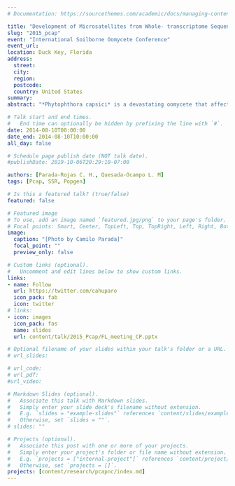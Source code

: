 ```yaml
---
# Documentation: https://sourcethemes.com/academic/docs/managing-content/

title: "Development of Microsatellites from Whole- transcriptome Sequences in Phytophthora capsici for Population Studies."
slug: "2015_pcap"
event: "International Soilborne Oomycete Conference"
event_url: 
location: Duck Key, Florida
address:
  street:
  city:
  region:
  postcode:
  country: United States
summary:
abstract: "*Phytophthora capsici* is a devastating oomycete that affects solanaceous, cucurbitaceous, fabaceous, and other crops in the United States (US) and worldwide. The release of the *P. capsici* genome allows for design of robust markers for genetic studies. We surveyed and characterized simple sequence repeats (SSRs) in the *P. capsici* transcriptome using an in silico approach. Identifying SSRs associated with transcript sequences is of interest since they constitute annotated markers with a predicted function. SSRs are also desirable markers due to their high polymorphism and transferability across species. A total of 1,855 SSRs were identified, representing 9.36% of the total number of sequences examined. Trinucleotide repeats were the most abundant and accounted for 71% of all repeats. A total of 1,620 primer pairs were successfully designed to amplify the SSRs. A subset of SSR primers was evaluated in a diverse set of *P. capsici* isolates, and fragment analysis revealed variations in the repeats of 20 SSR primers. *P. capsici* isolates from North Carolina were also evaluated for virulence, fungicide resistance, and mating type. The identified SSRs will facilitate the genetic characterization of *P. capsici* populations, which may assist in deployment of disease management strategies. "

# Talk start and end times.
#   End time can optionally be hidden by prefixing the line with `#`.
date: 2014-08-10T08:00:00
date_end: 2014-08-10T10:00:00
all_day: false

# Schedule page publish date (NOT talk date).
#publishDate: 2019-10-06T20:29:10-07:00

authors: [Parada-Rojas C. H., Quesada-Ocampo L. M]
tags: [Pcap, SSR, Popgen]

# Is this a featured talk? (true/false)
featured: false

# Featured image
# To use, add an image named `featured.jpg/png` to your page's folder. 
# Focal points: Smart, Center, TopLeft, Top, TopRight, Left, Right, BottomLeft, Bottom, BottomRight.
image:
  caption: "[Photo by Camilo Parada]"
  focal_point: ""
  preview_only: false

# Custom links (optional).
#   Uncomment and edit lines below to show custom links.
links:
- name: Follow
  url: https://twitter.com/cahuparo
  icon_pack: fab
  icon: twitter
# links:
- icon: images
  icon_pack: fas
  name: slides
  url: content/talk/2015_Pcap/FL_meeting_CP.pptx

# Optional filename of your slides within your talk's folder or a URL.
# url_slides:

# url_code:
# url_pdf:
#url_video:

# Markdown Slides (optional).
#   Associate this talk with Markdown slides.
#   Simply enter your slide deck's filename without extension.
#   E.g. `slides = "example-slides"` references `content/slides/example-slides.md`.
#   Otherwise, set `slides = ""`.
# slides: ""

# Projects (optional).
#   Associate this post with one or more of your projects.
#   Simply enter your project's folder or file name without extension.
#   E.g. `projects = ["internal-project"]` references `content/project/deep-learning/index.md`.
#   Otherwise, set `projects = []`.
projects: [content/research/pcapnc/index.md]
---
```


